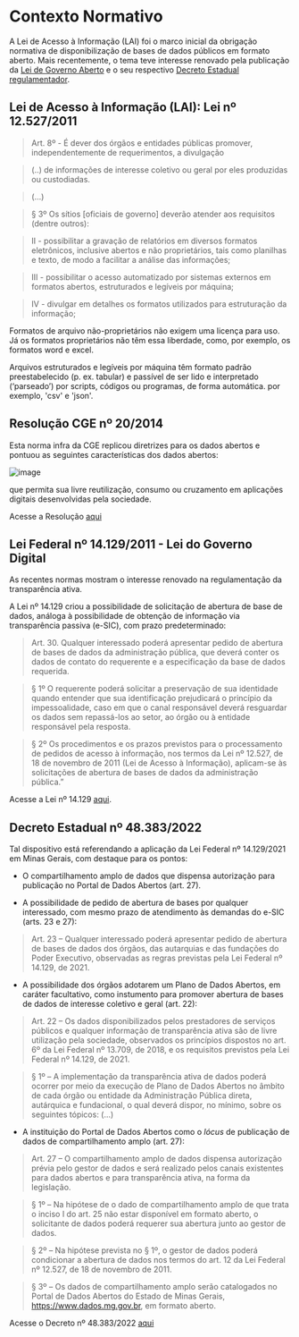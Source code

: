 # Contexto Normativo

A Lei de Acesso à Informação (LAI) foi o marco inicial da obrigação normativa de disponibilização de bases de dados públicos em formato aberto. Mais recentemente, o tema teve interesse renovado pela publicação da [Lei de Governo Aberto](https://transparencia.github.io/manual-abertura-2023-3/0.1/1.%20Dados%20Abertos%2C%20contexto%20e%20pol%C3%ADticas/001_normas_legais/#lei-federal-14129-de-2011-lei-do-governo-digital) e o seu respectivo [Decreto Estadual regulamentador](https://transparencia.github.io/manual-abertura-2023-3/0.1/1.%20Dados%20Abertos%2C%20contexto%20e%20pol%C3%ADticas/001_normas_legais/#decreto-estadual-48383).

## Lei de Acesso à Informação (LAI): Lei nº 12.527/2011

> Art. 8º -  É dever dos órgãos e entidades públicas promover, independentemente de requerimentos, a divulgação 

> (..) de informações de interesse coletivo ou geral por eles produzidas ou custodiadas. 

> (...)

> § 3º  Os sítios [oficiais de governo] deverão atender aos requisitos (dentre outros):

> II - possibilitar a gravação de relatórios em diversos formatos eletrônicos, inclusive abertos e não proprietários, tais como planilhas e texto, de modo a facilitar a análise das informações;

> III - possibilitar o acesso automatizado por sistemas externos em formatos abertos, estruturados e legíveis por máquina;

> IV - divulgar em detalhes os formatos utilizados para estruturação da informação;


Formatos de arquivo não-proprietários não exigem uma licença para uso. Já os formatos proprietários não têm essa liberdade, como, por exemplo, os formatos word e excel.

Arquivos estruturados e legíveis por máquina têm formato padrão preestabelecido (p. ex. tabular) e passível de ser lido e interpretado (‘parseado’) por scripts, códigos ou programas, de forma automática. por exemplo, 'csv' e 'json'. 

## Resolução CGE nº 20/2014

Esta norma infra da CGE replicou diretrizes para os dados abertos e pontuou as seguintes características dos dados abertos:

![image](https://user-images.githubusercontent.com/52294411/226441755-5e582e2b-5e89-4454-bccd-7702a2f1e22c.png)

que permita sua livre reutilização, consumo ou cruzamento em aplicações digitais desenvolvidas pela sociedade.

Acesse a Resolução [aqui](http://pesquisalegislativa.mg.gov.br/LegislacaoCompleta.aspx?cod=171158)


## Lei Federal nº 14.129/2011 - Lei do Governo Digital 

As recentes normas mostram o interesse renovado na regulamentação da transparência ativa. 

A Lei nº 14.129 criou a possibilidade de solicitação de abertura de base de dados, análoga à possibilidade de obtenção de informação via transparência passiva (e-SIC), com prazo predeterminado:

> Art. 30. Qualquer interessado poderá apresentar pedido de abertura de bases de dados da administração pública, que deverá conter os dados de contato do requerente e a especificação da base de dados requerida.

>  § 1º O requerente poderá solicitar a preservação de sua identidade quando entender que sua identificação prejudicará o princípio da impessoalidade, caso em que o canal responsável deverá resguardar os dados sem repassá-los ao setor, ao órgão ou à entidade responsável pela resposta.

>  § 2º Os procedimentos e os prazos previstos para o processamento de pedidos de acesso à informação, nos termos da Lei nº 12.527, de 18 de novembro de 2011 (Lei de Acesso à Informação), aplicam-se às solicitações de abertura de bases de dados da administração pública.”


Acesse a Lei nº 14.129 [aqui](https://www.in.gov.br/en/web/dou/-/lei-n-14.129-de-29-de-marco-de-2021-311282132).


## Decreto Estadual nº 48.383/2022

Tal dispositivo está referendando a aplicação da Lei Federal nº 14.129/2021 em Minas Gerais, com destaque para os pontos:

- O compartilhamento amplo de dados que dispensa autorização para publicação no Portal de Dados Abertos (art. 27).

- A possibilidade de pedido de abertura de bases por qualquer interessado, com mesmo prazo de atendimento às demandas do e-SIC (arts. 23 e 27):

> Art. 23 – Qualquer interessado poderá apresentar pedido de abertura de bases de dados dos órgãos, das autarquias e das fundações do Poder Executivo, observadas as regras previstas pela Lei Federal nº 14.129, de 2021.

- A possibilidade dos órgãos adotarem um Plano de Dados Abertos, em caráter facultativo, como instumento para promover abertura de bases de dados de interesse coletivo e geral (art. 22):

> Art. 22 – Os dados disponibilizados pelos prestadores de serviços públicos e qualquer informação de transparência ativa são de livre utilização pela sociedade, observados os princípios dispostos no art. 6º da Lei Federal nº 13.709, de 2018, e os requisitos previstos pela Lei Federal nº 14.129, de 2021.

> § 1º – A implementação da transparência ativa de dados poderá ocorrer por meio da execução de Plano de Dados Abertos no âmbito de cada órgão ou entidade da Administração Pública direta, autárquica e fundacional, o qual deverá dispor, no mínimo, sobre os seguintes tópicos: (...)

- A instituição do Portal de Dados Abertos como o _lócus_ de publicação de dados de compartilhamento amplo (art. 27):

> Art. 27 – O compartilhamento amplo de dados dispensa autorização prévia pelo gestor de dados e será realizado pelos canais existentes para dados abertos e para transparência ativa, na forma da legislação.

> § 1º – Na hipótese de o dado de compartilhamento amplo de que trata o inciso I do art. 25 não estar disponível em formato aberto, o solicitante de dados poderá requerer sua abertura junto ao gestor de dados.

> § 2º – Na hipótese prevista no § 1º, o gestor de dados poderá condicionar a abertura de dados nos termos do art. 12 da Lei Federal nº 12.527, de 18 de novembro de 2011.

> § 3º – Os dados de compartilhamento amplo serão catalogados no Portal de Dados Abertos do Estado de Minas Gerais, https://www.dados.mg.gov.br, em formato aberto.

Acesse o Decreto nº 48.383/2022 [aqui](https://www.almg.gov.br/consulte/legislacao/completa/completa.html?tipo=DEC&num=48383&comp=&ano=2022)

